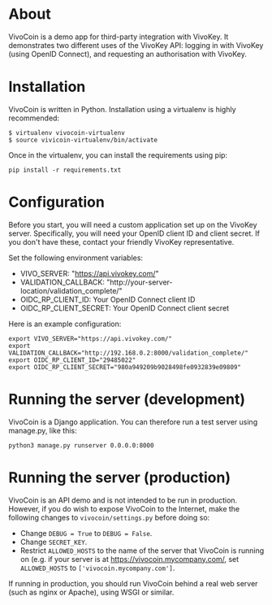 About
=====

VivoCoin is a demo app for third-party integration with VivoKey. It demonstrates two different uses of the VivoKey API: logging in with VivoKey (using OpenID Connect), and requesting an authorisation with VivoKey.

Installation
============
VivoCoin is written in Python. Installation using a virtualenv is highly recommended:

    $ virtualenv vivocoin-virtualenv
    $ source vivicoin-virtualenv/bin/activate

Once in the virtualenv, you can install the requirements using pip:

    pip install -r requirements.txt

Configuration
=============
Before you start, you will need a custom application set up on the VivoKey server. Specifically, you will need your OpenID client ID and client secret. If you don't have these, contact your friendly VivoKey representative.

Set the following environment variables:

 * VIVO_SERVER: "https://api.vivokey.com/"
 * VALIDATION_CALLBACK: "http://your-server-location/validation_complete/"
 * OIDC_RP_CLIENT_ID: Your OpenID Connect client ID
 * OIDC_RP_CLIENT_SECRET: Your OpenID Connect client secret

Here is an example configuration:

    export VIVO_SERVER="https://api.vivokey.com/"
	export VALIDATION_CALLBACK="http://192.168.0.2:8000/validation_complete/"
	export OIDC_RP_CLIENT_ID="29485022"
	export OIDC_RP_CLIENT_SECRET="980a949209b9028498fe0932839e09809"

Running the server (development)
================================
VivoCoin is a Django application. You can therefore run a test server using manage.py, like this:

    python3 manage.py runserver 0.0.0.0:8000

Running the server (production)
===============================
VivoCoin is an API demo and is not intended to be run in production. However, if you do wish to expose VivoCoin to the Internet, make the following changes to `vivocoin/settings.py` before doing so:

 * Change `DEBUG = True` to `DEBUG = False`.
 * Change `SECRET_KEY`.
 * Restrict `ALLOWED_HOSTS` to the name of the server that VivoCoin is running on (e.g. if your server is at https://vivocoin.mycompany.com/, set `ALLOWED_HOSTS` to `['vivocoin.mycompany.com']`.

If running in production, you should run VivoCoin behind a real web server (such as nginx or Apache), using WSGI or similar.

